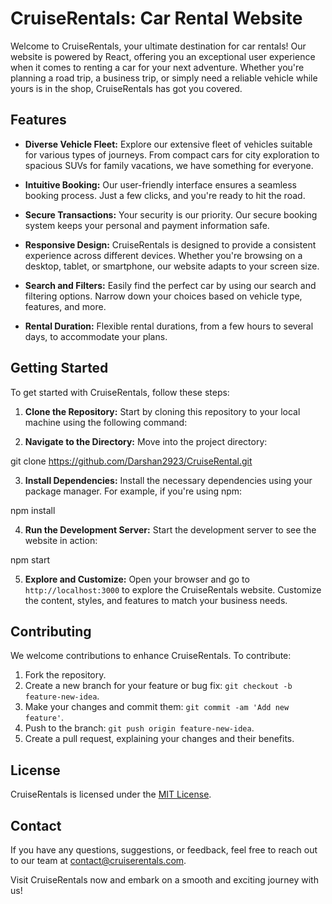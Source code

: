 # CruiseRentals: Car Rental Website

Welcome to CruiseRentals, your ultimate destination for car rentals! Our website is powered by React, offering you an exceptional user experience when it comes to renting a car for your next adventure. Whether you're planning a road trip, a business trip, or simply need a reliable vehicle while yours is in the shop, CruiseRentals has got you covered.

## Features

- **Diverse Vehicle Fleet:** Explore our extensive fleet of vehicles suitable for various types of journeys. From compact cars for city exploration to spacious SUVs for family vacations, we have something for everyone.

- **Intuitive Booking:** Our user-friendly interface ensures a seamless booking process. Just a few clicks, and you're ready to hit the road.

- **Secure Transactions:** Your security is our priority. Our secure booking system keeps your personal and payment information safe.

- **Responsive Design:** CruiseRentals is designed to provide a consistent experience across different devices. Whether you're browsing on a desktop, tablet, or smartphone, our website adapts to your screen size.

- **Search and Filters:** Easily find the perfect car by using our search and filtering options. Narrow down your choices based on vehicle type, features, and more.

- **Rental Duration:** Flexible rental durations, from a few hours to several days, to accommodate your plans.

## Getting Started

To get started with CruiseRentals, follow these steps:

1. **Clone the Repository:** Start by cloning this repository to your local machine using the following command:


2. **Navigate to the Directory:** Move into the project directory:

git clone https://github.com/Darshan2923/CruiseRental.git


3. **Install Dependencies:** Install the necessary dependencies using your package manager. For example, if you're using npm:

npm install


4. **Run the Development Server:** Start the development server to see the website in action:

npm start


5. **Explore and Customize:** Open your browser and go to `http://localhost:3000` to explore the CruiseRentals website. Customize the content, styles, and features to match your business needs.

## Contributing

We welcome contributions to enhance CruiseRentals. To contribute:

1. Fork the repository.
2. Create a new branch for your feature or bug fix: `git checkout -b feature-new-idea`.
3. Make your changes and commit them: `git commit -am 'Add new feature'`.
4. Push to the branch: `git push origin feature-new-idea`.
5. Create a pull request, explaining your changes and their benefits.

## License

CruiseRentals is licensed under the [MIT License](LICENSE).

## Contact

If you have any questions, suggestions, or feedback, feel free to reach out to our team at [contact@cruiserentals.com](mailto:contact@cruiserentals.com).

Visit CruiseRentals now and embark on a smooth and exciting journey with us!


